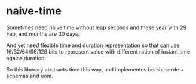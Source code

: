 # naive-time

Sometimes need naive time without leap seconds and these year with 29 Feb, and months are 30 days. 

And yet need flexible time and duration representation so that can use 16/32/64/96/128 bits to represent value with different ration of instant time agains duration.

So this liberary abstracts time this way, and implementes borsh, serde + schemas and uom.
